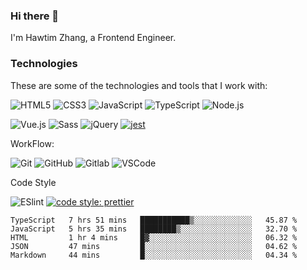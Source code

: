 ### Hi there 👋

I'm Hawtim Zhang, a Frontend Engineer.

### Technologies

These are some of the technologies and tools that I work with:

![HTML5](https://img.shields.io/badge/-HTML5-E34F26?style=flat-square&logo=html5&logoColor=white)
![CSS3](https://img.shields.io/badge/-CSS3-1572B6?style=flat-square&logo=css3)
![JavaScript](https://img.shields.io/badge/-JavaScript-black?style=flat-square&logo=javascript)
![TypeScript](https://img.shields.io/badge/-TypeScript-007ACC?style=flat-square&logo=typescript)
![Node.js](https://img.shields.io/badge/-Node.js-339933?style=flat-square&logo=Node.js&logoColor=white)

![Vue.js](https://img.shields.io/badge/-Vue.js%20-%2335495e.svg?&style=flat-square&logo=vue.js&logoColor=%234FC08D)
![Sass](https://img.shields.io/badge/-Sass-CC6699?style=flat-square&logo=sass&logoColor=white)
![jQuery](https://img.shields.io/badge/jQuery%20-%230769AD.svg?&style=flat-square&logo=jquery&logoColor=white)
[![jest](https://jestjs.io/img/jest-badge.svg)](https://github.com/facebook/jest)

WorkFlow: 

![Git](https://img.shields.io/badge/-Git-black?style=flat-square&logo=git)
![GitHub](https://img.shields.io/badge/-Github-%23100000.svg?&style=flat-square&logo=github&logoColor=white)
![Gitlab](https://img.shields.io/badge/-Gitlab-%23330f63.svg?&style=flat-square&logo=gitlab&logoColor=white)
![VSCode](https://img.shields.io/badge/-VSCode-007ACC?style=flat-square&logo=visual-studio-code&logoColor=white)

Code Style

![ESlint](https://img.shields.io/badge/-ESlint-4B32C3?style=flat-square&logo=eslint)
[![code style: prettier](https://img.shields.io/badge/code_style-prettier-ff69b4.svg?style=flat-square)](https://github.com/prettier/prettier)

<!--
Something I am learning with:
![React](https://img.shields.io/badge/-React%20-%2320232a.svg?&style=flat-square&logo=react&logoColor=%2361DAFB)
![Go](https://img.shields.io/badge/-Go-%2300ADD8.svg?&style=flat-square&logo=go&logoColor=white)
![MongoDB](https://img.shields.io/badge/-MongoDB-black?style=flat-square&logo=mongodb)
![MySQL](https://img.shields.io/badge/-MySQL-4479A1?style=flat-square&logo=mysql&logoColor=white)
![Docker](https://img.shields.io/badge/-Docker-2496ED?style=flat-square&logo=docker&logoColor=white)
![Visits](https://badges.pufler.dev/visits/hawtim/hawtim) -->

<!--START_SECTION:waka-->
```text
TypeScript   7 hrs 51 mins   ███████████▒░░░░░░░░░░░░░   45.87 % 
JavaScript   5 hrs 35 mins   ████████▒░░░░░░░░░░░░░░░░   32.70 % 
HTML         1 hr 4 mins     █▓░░░░░░░░░░░░░░░░░░░░░░░   06.32 % 
JSON         47 mins         █░░░░░░░░░░░░░░░░░░░░░░░░   04.62 % 
Markdown     44 mins         █░░░░░░░░░░░░░░░░░░░░░░░░   04.34 % 
```
<!--END_SECTION:waka-->
